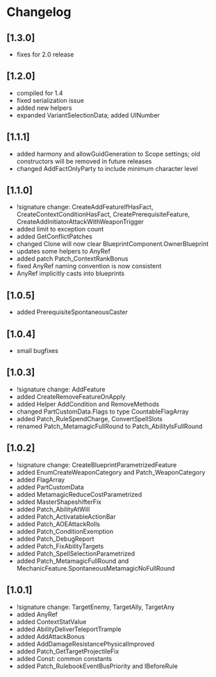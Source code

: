 ﻿# Changelog

## [1.3.0]
- fixes for 2.0 release

## [1.2.0]
- compiled for 1.4
- fixed serialization issue
- added new helpers
- expanded VariantSelectionData; added UINumber

## [1.1.1]
- added harmony and allowGuidGeneration to Scope settings; old constructors will be removed in future releases
- changed AddFactOnlyParty to include minimum character level

## [1.1.0]
- !signature change: CreateAddFeatureIfHasFact, CreateContextConditionHasFact, CreatePrerequisiteFeature, CreateAddInitiatorAttackWithWeaponTrigger
- added limit to exception count
- added GetConflictPatches
- changed Clone<T> will now clear BlueprintComponent.OwnerBlueprint
- updates some helpers to AnyRef
- added patch Patch_ContextRankBonus
- fixed AnyRef naming convention is now consistent
- AnyRef implicitly casts into blueprints

## [1.0.5]
- added PrerequisiteSpontaneousCaster

## [1.0.4]
- small bugfixes

## [1.0.3]
- !signature change: AddFeature
- added CreateRemoveFeatureOnApply
- added Helper AddCondition and RemoveMethods
- changed PartCustomData.Flags to type CountableFlagArray
- added Patch_RuleSpendCharge, ConvertSpellSlots
- renamed Patch_MetamagicFullRound to Patch_AbilityIsFullRound

## [1.0.2]
- !signature change: CreateBlueprintParametrizedFeature
- added EnumCreateWeaponCategory and Patch_WeaponCategory
- added FlagArray
- added PartCustomData
- added MetamagicReduceCostParametrized
- added MasterShapeshifterFix
- added Patch_AbilityAtWill
- added Patch_ActivatableActionBar
- added Patch_AOEAttackRolls
- added Patch_ConditionExemption
- added Patch_DebugReport
- added Patch_FixAbilityTargets
- added Patch_SpellSelectionParametrized
- added Patch_MetamagicFullRound and MechanicFeature.SpontaneousMetamagicNoFullRound

## [1.0.1]
- !signature change: TargetEnemy, TargetAlly, TargetAny
- added AnyRef
- added ContextStatValue
- added AbilityDeliverTeleportTrample
- added AddAttackBonus
- added AddDamageResistancePhysicalImproved
- added Patch_GetTargetProjectileFix
- added Const: common constants
- added Patch_RulebookEventBusPriority and IBeforeRule
